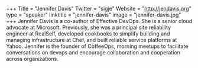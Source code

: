 +++
Title = "Jennifer Davis"
Twitter = "sigje"
Website = "http://jendavis.org"
type = "speaker"
linktitle = "jennifer-davis"
image = "jennifer-davis.jpg"
+++
Jennifer Davis is a co-author of Effective DevOps. She is a senior cloud advocate at Microsoft. Previously, she was a principal site reliability engineer at RealSelf, developed cookbooks to simplify building and managing infrastructure at Chef, and built reliable service platforms at Yahoo. Jennifer is the founder of CoffeeOps, morning meetups to facilitate conversations on devops and encourage collaboration and cooperation across organizations. 
